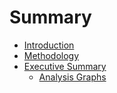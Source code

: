 # Summary

* [Introduction](README.md)
* [Methodology](methodology.md)
* [Executive Summary](executive_summary.md)
   * [Analysis Graphs](general_information.md)

